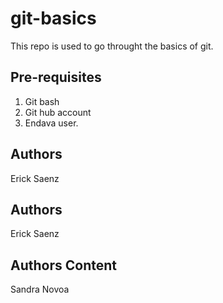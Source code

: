 # git-basics
This repo is used to go throught the basics of git.

## Pre-requisites
1. Git bash
2. Git hub account
3. Endava user.

## Authors
Erick Saenz

## Authors
Erick Saenz

## Authors Content
Sandra Novoa